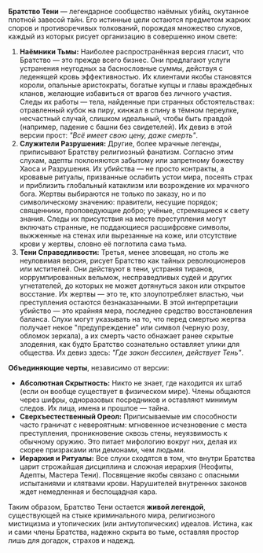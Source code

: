 **Братство Тени** — легендарное сообщество наёмных убийц, окутанное плотной завесой тайн. Его истинные цели остаются предметом жарких споров и противоречивых толкований, порождая множество слухов, каждый из которых рисует организацию в совершенно ином свете:

1.  **Наёмники Тьмы:** Наиболее распространённая версия гласит, что Братство — это прежде всего бизнес. Они предлагают услуги устранения неугодных за баснословные суммы, действуя с леденящей кровь эффективностью. Их клиентами якобы становятся короли, опальные аристократы, богатые купцы и главы враждебных кланов, желающие избавиться от врагов без личного участия. Следы их работы — тела, найденные при странных обстоятельствах: отравленный кубок на пиру, кинжал в спину в тёмном переулке, несчастный случай, слишком идеальный, чтобы быть правдой (например, падение с башни без свидетелей). Их девиз в этой версии прост: *"Всё имеет свою цену, даже смерть"*.
2.  **Служители Разрушения:** Другие, более мрачные легенды, приписывают Братству религиозный фанатизм. Согласно этим слухам, адепты поклоняются забытому или запретному божеству Хаоса и Разрушения. Их убийства — не просто контракты, а кровавые ритуалы, призванные ослабить устои мира, посеять страх и приблизить глобальный катаклизм или возрождение их мрачного бога. Жертвы выбираются не только по заказу, но и по символическому значению: правители, несущие порядок; священники, проповедующие добро; учёные, стремящиеся к свету знания. Следы их присутствия на месте преступления могут включать странные, не поддающиеся расшифровке символы, выжженные на стенах или вырезанные на коже, или отсутствие крови у жертвы, словно её поглотила сама тьма.
3.  **Тени Справедливости:** Третья, менее зловещая, но столь же неуловимая версия, рисует Братство как тайных революционеров или мстителей. Они действуют в тени, устраняя тиранов, коррумпированных вельмож, несправедливых судей и других угнетателей, до которых не может дотянуться закон или открытое восстание. Их жертвы — это те, кто злоупотребляет властью, чьи преступления остаются безнаказанными. В этой интерпретации убийство — это крайняя мера, последнее средство восстановления баланса. Слухи могут указывать на то, что перед смертью жертва получает некое "предупреждение" или символ (черную розу, обломок зеркала), а их смерть часто обнажает ранее скрытые злодеяния, как будто Братство сознательно оставляет улики для общества. Их девиз здесь: *"Где закон бессилен, действует Тень"*.

**Объединяющие черты**, независимо от версии:
*   **Абсолютная Скрытность:** Никто не знает, где находится их штаб (если он вообще существует в физическом мире). Члены общаются через шифры, одноразовых посредников и оставляют минимум следов. Их лица, имена и прошлое — тайна.
*   **Сверхъестественный Ореол:** Приписываемые им способности часто граничат с невероятным: мгновенное исчезновение с места преступления, проникновение сквозь стены, неуязвимость к обычному оружию. Это питает мифологию вокруг них, делая их скорее призраками или демонами, чем людьми.
*   **Иерархия и Ритуалы:** Все слухи сходятся в том, что внутри Братства царит строжайшая дисциплина и сложная иерархия (Неофиты, Адепты, Мастера Тени). Посвящение якобы связано с опасными испытаниями и клятвами крови. Нарушителей внутренних законов ждет немедленная и беспощадная кара.

Таким образом, Братство Тени остается **живой легендой**, существующей на стыке криминального мира, религиозного мистицизма и утопических (или антиутопических) идеалов. Истина, как и сами члены Братства, надежно скрыта во тьме, оставляя простор лишь для догадок, страхов и надежд.

